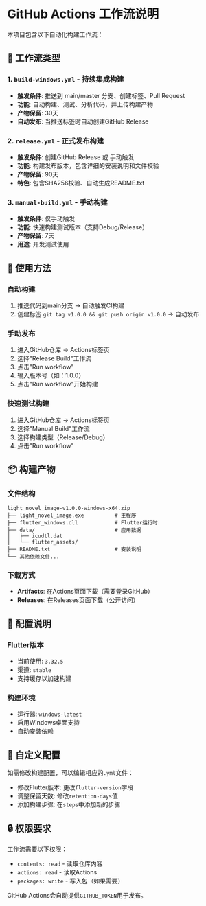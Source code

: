 # GitHub Actions 工作流说明

本项目包含以下自动化构建工作流：

## 🔄 工作流类型

### 1. `build-windows.yml` - 持续集成构建
- **触发条件**: 推送到 main/master 分支、创建标签、Pull Request
- **功能**: 自动构建、测试、分析代码，并上传构建产物
- **产物保留**: 30天
- **自动发布**: 当推送标签时自动创建GitHub Release

### 2. `release.yml` - 正式发布构建  
- **触发条件**: 创建GitHub Release 或 手动触发
- **功能**: 构建发布版本，包含详细的安装说明和文件校验
- **产物保留**: 90天
- **特色**: 包含SHA256校验、自动生成README.txt

### 3. `manual-build.yml` - 手动构建
- **触发条件**: 仅手动触发
- **功能**: 快速构建测试版本（支持Debug/Release）
- **产物保留**: 7天
- **用途**: 开发测试使用

## 🚀 使用方法

### 自动构建
1. 推送代码到main分支 → 自动触发CI构建
2. 创建标签 `git tag v1.0.0 && git push origin v1.0.0` → 自动发布

### 手动发布
1. 进入GitHub仓库 → Actions标签页
2. 选择"Release Build"工作流
3. 点击"Run workflow"
4. 输入版本号（如：1.0.0）
5. 点击"Run workflow"开始构建

### 快速测试构建
1. 进入GitHub仓库 → Actions标签页  
2. 选择"Manual Build"工作流
3. 选择构建类型（Release/Debug）
4. 点击"Run workflow"

## 📦 构建产物

### 文件结构
```
light_novel_image-v1.0.0-windows-x64.zip
├── light_novel_image.exe          # 主程序
├── flutter_windows.dll            # Flutter运行时
├── data/                          # 应用数据
│   ├── icudtl.dat
│   └── flutter_assets/
├── README.txt                     # 安装说明
└── 其他依赖文件...
```

### 下载方式
- **Artifacts**: 在Actions页面下载（需要登录GitHub）
- **Releases**: 在Releases页面下载（公开访问）

## 🔧 配置说明

### Flutter版本
- 当前使用: `3.32.5`
- 渠道: `stable`
- 支持缓存以加速构建

### 构建环境
- 运行器: `windows-latest`
- 启用Windows桌面支持
- 自动安装依赖

## 📝 自定义配置

如需修改构建配置，可以编辑相应的`.yml`文件：

- 修改Flutter版本: 更改`flutter-version`字段
- 调整保留天数: 修改`retention-days`值
- 添加构建步骤: 在`steps`中添加新的步骤

## 🔒 权限要求

工作流需要以下权限：
- `contents: read` - 读取仓库内容
- `actions: read` - 读取Actions
- `packages: write` - 写入包（如果需要）

GitHub Actions会自动提供`GITHUB_TOKEN`用于发布。 